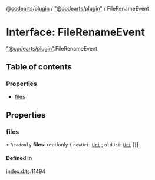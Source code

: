 [@codearts/plugin](../README.md) / ["@codearts/plugin"](../modules/_codearts_plugin_.md) / FileRenameEvent

# Interface: FileRenameEvent

["@codearts/plugin"](../modules/_codearts_plugin_.md).FileRenameEvent

## Table of contents

### Properties

- [files](codearts_plugin_.FileRenameEvent.md#files)

## Properties

### files

• `Readonly` **files**: readonly { `newUri`: [`Uri`](../classes/codearts_plugin_.Uri.md) ; `oldUri`: [`Uri`](../classes/codearts_plugin_.Uri.md)  }[]

#### Defined in

[index.d.ts:11494](https://github.com/huaweicloud/cloudide-plugin-api/blob/d4de966/index.d.ts#L11494)

